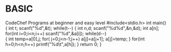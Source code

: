 # BASIC
CodeChef Programs at beginner and easy level
#include<stdio.h>
int main()
{
    int t;
    scanf("%d",&t);
    while(t--)
    {
        int n,d;
        scanf("%d%d",&n,&d);
        int a[n];
        for(int i=0;i<n;i++)
        scanf("%d",&a[i]);
        while(d--)   
        {
            int temp=a[0],j;
            for( j=0;j<n-1;j++)
            a[j]=a[j+1];
            a[j]=temp;
        }
        for(int h=0;h<n;h++)
        printf("%d\t",a[h]);
    }
    return 0;
}
